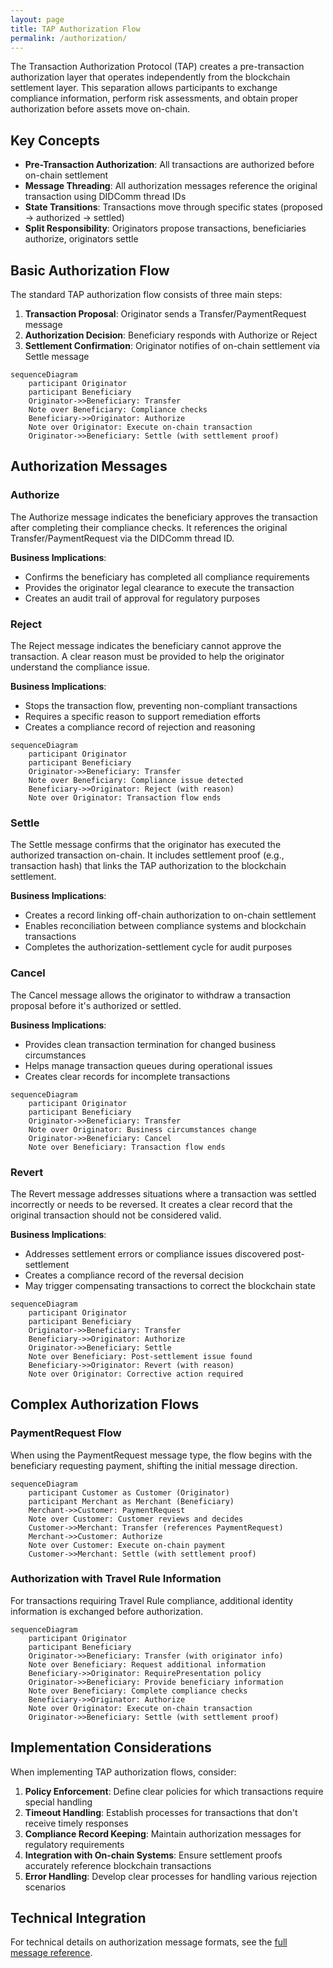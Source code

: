 ```yaml
---
layout: page
title: TAP Authorization Flow
permalink: /authorization/
---
```


The Transaction Authorization Protocol (TAP) creates a pre-transaction authorization layer that operates independently from the blockchain settlement layer. This separation allows participants to exchange compliance information, perform risk assessments, and obtain proper authorization before assets move on-chain.

## Key Concepts

- **Pre-Transaction Authorization**: All transactions are authorized before on-chain settlement
- **Message Threading**: All authorization messages reference the original transaction using DIDComm thread IDs
- **State Transitions**: Transactions move through specific states (proposed → authorized → settled)
- **Split Responsibility**: Originators propose transactions, beneficiaries authorize, originators settle

## Basic Authorization Flow

The standard TAP authorization flow consists of three main steps:

1. **Transaction Proposal**: Originator sends a Transfer/PaymentRequest message
2. **Authorization Decision**: Beneficiary responds with Authorize or Reject
3. **Settlement Confirmation**: Originator notifies of on-chain settlement via Settle message

```mermaid
sequenceDiagram
    participant Originator
    participant Beneficiary
    Originator->>Beneficiary: Transfer
    Note over Beneficiary: Compliance checks
    Beneficiary->>Originator: Authorize
    Note over Originator: Execute on-chain transaction
    Originator->>Beneficiary: Settle (with settlement proof)
```

## Authorization Messages

### Authorize

The Authorize message indicates the beneficiary approves the transaction after completing their compliance checks. It references the original Transfer/PaymentRequest via the DIDComm thread ID.

**Business Implications**:
- Confirms the beneficiary has completed all compliance requirements
- Provides the originator legal clearance to execute the transaction
- Creates an audit trail of approval for regulatory purposes

### Reject

The Reject message indicates the beneficiary cannot approve the transaction. A clear reason must be provided to help the originator understand the compliance issue.

**Business Implications**:
- Stops the transaction flow, preventing non-compliant transactions
- Requires a specific reason to support remediation efforts
- Creates a compliance record of rejection and reasoning

```mermaid
sequenceDiagram
    participant Originator
    participant Beneficiary
    Originator->>Beneficiary: Transfer
    Note over Beneficiary: Compliance issue detected
    Beneficiary->>Originator: Reject (with reason)
    Note over Originator: Transaction flow ends
```

### Settle

The Settle message confirms that the originator has executed the authorized transaction on-chain. It includes settlement proof (e.g., transaction hash) that links the TAP authorization to the blockchain settlement.

**Business Implications**:
- Creates a record linking off-chain authorization to on-chain settlement
- Enables reconciliation between compliance systems and blockchain transactions
- Completes the authorization-settlement cycle for audit purposes

### Cancel

The Cancel message allows the originator to withdraw a transaction proposal before it's authorized or settled.

**Business Implications**:
- Provides clean transaction termination for changed business circumstances
- Helps manage transaction queues during operational issues
- Creates clear records for incomplete transactions

```mermaid
sequenceDiagram
    participant Originator
    participant Beneficiary
    Originator->>Beneficiary: Transfer
    Note over Originator: Business circumstances change
    Originator->>Beneficiary: Cancel
    Note over Beneficiary: Transaction flow ends
```

### Revert

The Revert message addresses situations where a transaction was settled incorrectly or needs to be reversed. It creates a clear record that the original transaction should not be considered valid.

**Business Implications**:
- Addresses settlement errors or compliance issues discovered post-settlement
- Creates a compliance record of the reversal decision
- May trigger compensating transactions to correct the blockchain state

```mermaid
sequenceDiagram
    participant Originator
    participant Beneficiary
    Originator->>Beneficiary: Transfer
    Beneficiary->>Originator: Authorize
    Originator->>Beneficiary: Settle
    Note over Beneficiary: Post-settlement issue found
    Beneficiary->>Originator: Revert (with reason)
    Note over Originator: Corrective action required
```

## Complex Authorization Flows

### PaymentRequest Flow

When using the PaymentRequest message type, the flow begins with the beneficiary requesting payment, shifting the initial message direction.

```mermaid
sequenceDiagram
    participant Customer as Customer (Originator)
    participant Merchant as Merchant (Beneficiary)
    Merchant->>Customer: PaymentRequest
    Note over Customer: Customer reviews and decides
    Customer->>Merchant: Transfer (references PaymentRequest)
    Merchant->>Customer: Authorize
    Note over Customer: Execute on-chain payment
    Customer->>Merchant: Settle (with settlement proof)
```

### Authorization with Travel Rule Information

For transactions requiring Travel Rule compliance, additional identity information is exchanged before authorization.

```mermaid
sequenceDiagram
    participant Originator
    participant Beneficiary
    Originator->>Beneficiary: Transfer (with originator info)
    Note over Beneficiary: Request additional information
    Beneficiary->>Originator: RequirePresentation policy
    Originator->>Beneficiary: Provide beneficiary information
    Note over Beneficiary: Complete compliance checks
    Beneficiary->>Originator: Authorize
    Note over Originator: Execute on-chain transaction
    Originator->>Beneficiary: Settle (with settlement proof)
```

## Implementation Considerations

When implementing TAP authorization flows, consider:

1. **Policy Enforcement**: Define clear policies for which transactions require special handling
2. **Timeout Handling**: Establish processes for transactions that don't receive timely responses
3. **Compliance Record Keeping**: Maintain authorization messages for regulatory requirements
4. **Integration with On-chain Systems**: Ensure settlement proofs accurately reference blockchain transactions
5. **Error Handling**: Develop clear processes for handling various rejection scenarios

## Technical Integration

For technical details on authorization message formats, see the [full message reference](/messages/#authorization-flow-messages).
